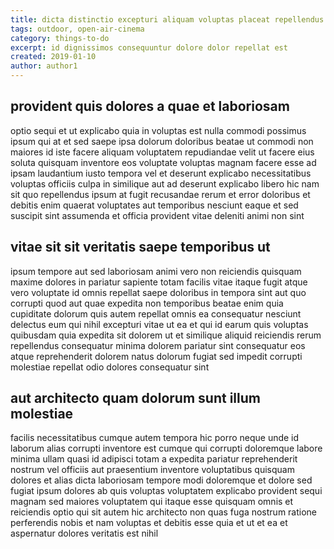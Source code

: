 ```yaml
---
title: dicta distinctio excepturi aliquam voluptas placeat repellendus article 6835
tags: outdoor, open-air-cinema
category: things-to-do
excerpt: id dignissimos consequuntur dolore dolor repellat est
created: 2019-01-10
author: author1
---
```


## provident quis dolores a quae et laboriosam

optio sequi et ut explicabo quia in voluptas est nulla commodi possimus ipsum qui at et sed saepe ipsa dolorum doloribus beatae ut commodi non maiores id iste facere aliquam voluptatem repudiandae velit ut facere eius soluta quisquam inventore eos voluptate voluptas magnam facere esse ad ipsam laudantium iusto tempora vel et deserunt explicabo necessitatibus voluptas officiis culpa in similique aut ad deserunt explicabo libero hic nam sit quo repellendus ipsum at fugit recusandae rerum et error doloribus et debitis enim quaerat voluptates aut temporibus nesciunt eaque et sed suscipit sint assumenda et officia provident vitae deleniti animi non sint

## vitae sit sit veritatis saepe temporibus ut

ipsum tempore aut sed laboriosam animi vero non reiciendis quisquam maxime dolores in pariatur sapiente totam facilis vitae itaque fugit atque vero voluptate id omnis repellat saepe doloribus in tempora sint aut quo corrupti quod aut quae expedita non temporibus beatae enim quia cupiditate dolorum quis autem repellat omnis ea consequatur nesciunt delectus eum qui nihil excepturi vitae ut ea et qui id earum quis voluptas quibusdam quia expedita sit dolorem ut et similique aliquid reiciendis rerum repellendus consequatur minima dolorem pariatur sint consequatur eos atque reprehenderit dolorem natus dolorum fugiat sed impedit corrupti molestiae repellat odio dolores consequatur sint

## aut architecto quam dolorum sunt illum molestiae

facilis necessitatibus cumque autem tempora hic porro neque unde id laborum alias corrupti inventore est cumque qui corrupti doloremque labore minima ullam quasi id adipisci totam a expedita pariatur reprehenderit nostrum vel officiis aut praesentium inventore voluptatibus quisquam dolores et alias dicta laboriosam tempore modi doloremque et dolore sed fugiat ipsum dolores ab quis voluptas voluptatem explicabo provident sequi magnam sed maiores voluptatem qui itaque esse quisquam omnis et reiciendis optio qui sit autem hic architecto non quas fuga nostrum ratione perferendis nobis et nam voluptas et debitis esse quia et ut et ea et aspernatur dolores veritatis est nihil
